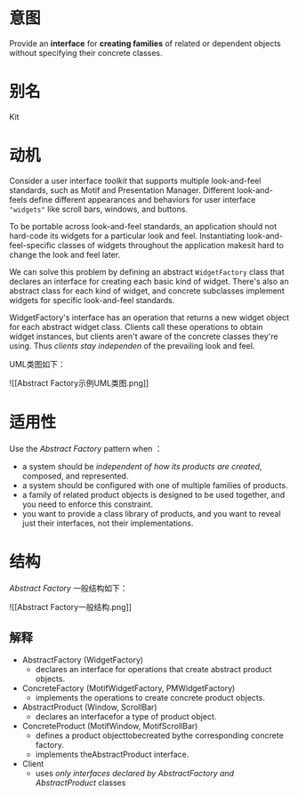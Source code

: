 # 意图
Provide an **interface** for **creating families** of related or dependent objects without specifying their concrete classes.

# 别名
Kit

# 动机
Consider a user interface *toolkit* that supports multiple look-and-feel standards, such as Motif and Presentation Manager. Different look-and-feels define different appearances and behaviors for user interface `"widgets"` like scroll bars, windows, and buttons. 

To be portable across look-and-feel standards, an application should not hard-code its widgets for a particular look and feel. Instantiating look-and-feel-specific classes of widgets throughout the application makesit hard to change the look and feel later.

We can solve this problem by defining an abstract `WidgetFactory` class that declares an interface for creating each basic kind of widget. There's also an abstract class for each kind of widget, and concrete subclasses implement widgets for specific look-and-feel standards. 

WidgetFactory's interface has an operation that returns a new widget object for each abstract widget class. Clients call these operations to obtain widget instances, but clients aren't aware of the concrete classes they're using. 
Thus *clients stay independen* of the prevailing look and feel.

UML类图如下：

![[Abstract Factory示例UML类图.png]]

# 适用性
Use the *Abstract Factory* pattern when ：
- a system should be *independent of how its products are created*, composed, and represented. 
- a system should be configured with one of multiple families of products. 
- a family of related product objects is designed to be used together, and you need to enforce this constraint. 
- you want to provide a class library of products, and you want to reveal just their interfaces, not their implementations.

# 结构
*Abstract Factory* 一般结构如下：

![[Abstract Factory一般结构.png]]

## 解释
- AbstractFactory (WidgetFactory) 
	- declares an interface for operations that create abstract product objects. 
- ConcreteFactory (MotifWidgetFactory, PMWidgetFactory)
	-  implements the operations to create concrete product objects. 
-  AbstractProduct (Window, ScrollBar) 
	- declares an interfacefor a type of product object. 
-  ConcreteProduct (MotifWindow, MotifScrollBar) 
	-  defines a product objecttobecreated bythe corresponding concrete factory. 
	-  implements theAbstractProduct interface. 
- Client
	- uses *only interfaces declared by AbstractFactory and AbstractProduct* classes